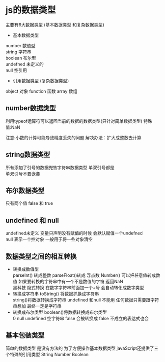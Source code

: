 # js的数据类型 

主要有6大数据类型 (基本数据类型 和复杂数据类型)

* 基本数据类型
 
 number 数值型  
 string 字符串  
 boolean 布尔型  
 undefned 未定义的    
 null    空引用  

* 引用数据类型 (复杂数据类型)  

object 对象
function  函数
array    数组
 
## number数据类型   
利用typeof运算符可以返回当前的数据的数据类型(只针对简单数据类型)
特殊值:NaN

注意:小数的计算可能导致精度丢失的问题
解决办法：扩大成整数去计算  

## string数据类型  
所有添加了引号的数据兜售字符串数据类型  单双引号都是   
单双引号不要嵌套    

## 布尔数据类型  
只有两个值   false 和 true

## undefined 和  null  
undefined未定义  变量只声明没有赋值的时候  会默认赋值一个undefned  
null 表示一个控对象  一般用于将一些对象清空   

##  数据类型之间的相互转换

* 转换成数值型   
parseInt() 转成整数
parseFloat()转成 浮点数
Number()  可以把任意值转成数值  如果要转换的字符串中有一个不是数值的字符  返回NaN   
黑科技  隐式转换   在数字字符串前面加一个+号  会自动转化成数字类型
* 转换成字符串
toString() 将数据抓换成字符串  
string()将数据转换成字符串    undefined  和null 不能用 
任何数据只需要跟字符串想加  最终一定是字符串  
* 转换成布尔类型
boolean()将数据转换成布尔类型  
0 null undefined  空字符串   false  会被转换成  false 不成立的表达式也会  

## 基本包装类型  

简单的数据类型 是没有方法的     为了方便操作基本数据类型   javaScript还提供了三个特殊的引用类型
String   Number   Boolean


